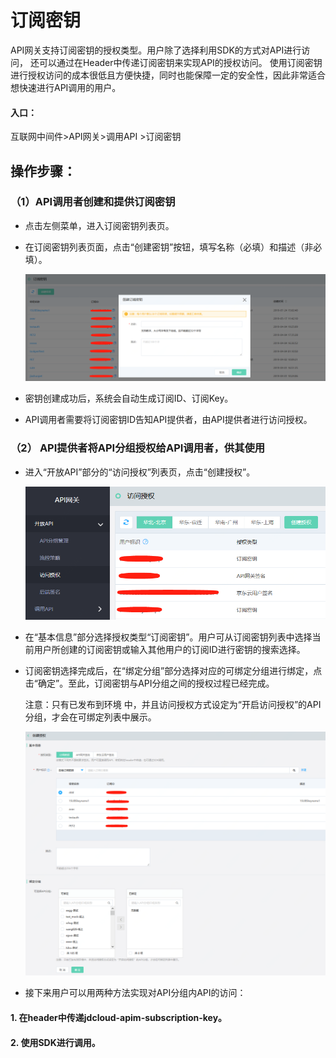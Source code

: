 # 订阅密钥

API网关支持订阅密钥的授权类型。用户除了选择利用SDK的方式对API进行访问， 还可以通过在Header中传递订阅密钥来实现API的授权访问。
使用订阅密钥进行授权访问的成本很低且方便快捷，同时也能保障一定的安全性，因此非常适合想快速进行API调用的用户。

#### 入口：
互联网中间件>API网关>调用API >订阅密钥


## 操作步骤：
### （1）API调用者创建和提供订阅密钥 

- 点击左侧菜单，进入订阅密钥列表页。
- 在订阅密钥列表页面，点击“创建密钥”按钮，填写名称（必填）和描述（非必填）。

  ![访问授权](../../../../../image/Internet-Middleware/API-Gateway/Auth-subkey-1.png)
  
- 密钥创建成功后，系统会自动生成订阅ID、订阅Key。
- API调用者需要将订阅密钥ID告知API提供者，由API提供者进行访问授权。

### （2）	API提供者将API分组授权给API调用者，供其使用

- 进入“开放API”部分的“访问授权”列表页，点击“创建授权”。


  ![访问授权](../../../../../image/Internet-Middleware/API-Gateway/Auth-subkey-2.png)
  
- 在“基本信息”部分选择授权类型“订阅密钥”。用户可从订阅密钥列表中选择当前用户所创建的订阅密钥或输入其他用户的订阅ID进行密钥的搜索选择。
- 订阅密钥选择完成后，在“绑定分组”部分选择对应的可绑定分组进行绑定，点击“确定”。至此，订阅密钥与API分组之间的授权过程已经完成。

  注意：只有已发布到环境   中，并且访问授权方式设定为“开启访问授权”的API分组，才会在可绑定列表中展示。

  ![访问授权](../../../../../image/Internet-Middleware/API-Gateway/Auth-subkey-3.png)
  
- 接下来用户可以用两种方法实现对API分组内API的访问：
 #### 1.	在header中传递jdcloud-apim-subscription-key。
 #### 2.	使用SDK进行调用。
